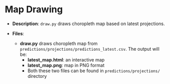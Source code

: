 # Map Drawing

- **Description**: `draw.py` draws choropleth map based on latest projections.

- **Files**:

  - **draw.py** draws choropleth map from `predictions/projections/predictions_latest.csv`. The output will be:
    - **latest_map.html**: an interactive map
    - **latest_map.png**: map in PNG format
    - Both these two files can be found in `predictions/projections/` directory
